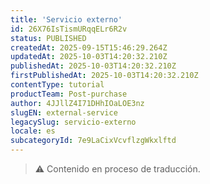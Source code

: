 ```yaml
---
title: 'Servicio externo'
id: 26X76IsTismURqqELr6R2v
status: PUBLISHED
createdAt: 2025-09-15T15:46:29.264Z
updatedAt: 2025-10-03T14:20:32.210Z
publishedAt: 2025-10-03T14:20:32.210Z
firstPublishedAt: 2025-10-03T14:20:32.210Z
contentType: tutorial
productTeam: Post-purchase
author: 4JJllZ4I71DHhIOaLOE3nz
slugEN: external-service
legacySlug: servicio-externo
locale: es
subcategoryId: 7e9LaCixVcvflzgWkxlftd
---
```


> ⚠️ Contenido en proceso de traducción.
